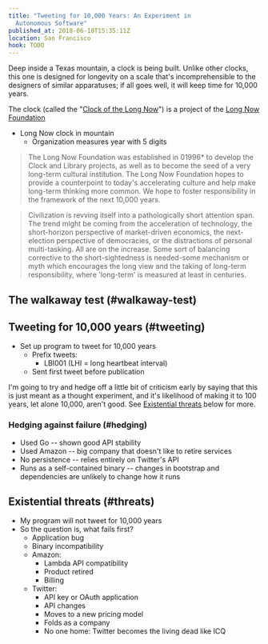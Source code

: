 ```yaml
---
title: "Tweeting for 10,000 Years: An Experiment in
  Autonomous Software"
published_at: 2018-06-18T15:35:11Z
location: San Francisco
hook: TODO
---
```


Deep inside a Texas mountain, a clock is being built.
Unlike other clocks, this one is designed for longevity on
a scale that's incomprehensible to the designers of similar
apparatuses; if all goes well, it will keep time for 10,000
years.

The clock (called the "[Clock of the Long Now][clock]") is a project of the
[Long Now Foundation][longnow]

* Long Now clock in mountain
    * Organization measures year with 5 digits

> The Long Now Foundation was established in 01996* to
> develop the Clock and Library projects, as well as to
> become the seed of a very long-term cultural institution.
> The Long Now Foundation hopes to provide a counterpoint
> to today's accelerating culture and help make long-term
> thinking more common. We hope to foster responsibility in
> the framework of the next 10,000 years.

> Civilization is revving itself into a pathologically
> short attention span. The trend might be coming from the
> acceleration of technology, the short-horizon perspective
> of market-driven economics, the next-election perspective
> of democracies, or the distractions of personal
> multi-tasking. All are on the increase. Some sort of
> balancing corrective to the short-sightedness is
> needed-some mechanism or myth which encourages the long
> view and the taking of long-term responsibility, where
> 'long-term' is measured at least in centuries.

## The walkaway test (#walkaway-test)

## Tweeting for 10,000 years (#tweeting)

* Set up program to tweet for 10,000 years
    * Prefix tweets:
        * LBI001 (LHI = long heartbeat interval)
    * Sent first tweet before publication

I'm going to try and hedge off a little bit of criticism
early by saying that this is just meant as a thought
experiment, and it's likelihood of making it to 100 years,
let alone 10,000, aren't good. See [Existential
threats](#threats) below for more.

### Hedging against failure (#hedging)

* Used Go -- shown good API stability
* Used Amazon -- big company that doesn't like to retire
  services
* No persistence -- relies entirely on Twitter's API
* Runs as a self-contained binary -- changes in bootstrap
  and dependencies are unlikely to change how it runs

## Existential threats (#threats)

* My program will not tweet for 10,000 years
* So the question is, what fails first?
    * Application bug
    * Binary incompatibility
    * Amazon:
        * Lambda API compatibility
        * Product retired
        * Billing
    * Twitter:
        * API key or OAuth application
        * API changes
        * Moves to a new pricing model
        * Folds as a company
        * No one home: Twitter becomes the living dead like
          ICQ

[clock]: https://en.wikipedia.org/wiki/Clock_of_the_Long_Now
[longnow]: https://en.wikipedia.org/wiki/Long_Now_Foundation
